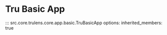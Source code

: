 # Tru Basic App

::: src.core.trulens.core.app.basic.TruBasicApp
    options:
      inherited_members: true
